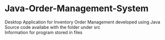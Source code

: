 # Java-Order-Management-System

Desktop Application for Inventory Order Management developed using Java
\
Source code availabe with the folder under src
\
Information for program stored in files
